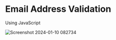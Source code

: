 # Email Address Validation
 Using JavaScript

 
![Screenshot 2024-01-10 082734](https://github.com/Dhrumit2003/Email-Address-Validation/assets/141128230/93f2cfb4-fd73-4977-abfc-1ed146d6d4f8)
